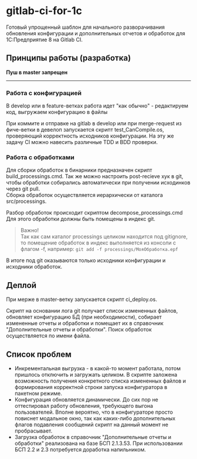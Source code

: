 # gitlab-ci-for-1c

Готовый упрощенный шаблон для начального разворачивания обновления конфигурации и дополнительных отчетов и обработок для 1С:Предприятие 8 на Gitlab CI.

## Принципы работы (разработка)

**Пуш в master запрещен**

---

### Работа с конфигурацией

В develop или в feature-ветках работа идет "как обычно" - редактируем код, выгружаем конфигурацию в файлы

При коммите и отправке на gitlab в develop или при merge-request из фиче-ветки в девелоп запускается скрипт test_CanCompile.os, проверяющий корректность исходников конфигурации. На эту же задачу CI можно навесить различные TDD и BDD проверки.

### Работа с обработками

Для сборки обработок в бинарники предназначен скрипт build_processings.cmd. Так же можно настроить post-recieve хук в git, чтобы обработки собирались автоматически при получении исходинков через git pull.  
Сборка обработок осуществляется иерархически от каталога src/processings.

Разбор обработок происходит скриптом decompose_processings.cmd  
Для этого обработки должны быть помещены в индекс git.
> Важно!  
Так как сам каталог processings целиком находится под gitignore, то помещение обработок в индекс выполняется из консоли с флагом -f, например: `git add -f processings/МояОбработка.epf`

В итоге под git оказываются только исходники конфигурации и исходники обработок.

## Деплой

При мерже в master-ветку запускается скрипт ci_deploy.os.

Скрипт на основании лога git получает список измененных файлов, обновляет конфигурацию БД (при необходимости), собирает измененные отчеты и обработки и помещает их в справочник "Дополнительные отчеты и обработки". Поиск обработок осуществляется по имени файла.

## Список проблем

* Инкрементальная выгрузка - в какой-то момент работала, потом пришлось отключить и загружать целиком. В скрипте заложена возможность получения конкретного списка измененных файлов и формирования корректной строки запуска конфигуратора в пакетном режиме.
* Конфигурация обновляется динамически. До сих пор не оттестировал работу обновления, требующего выгона пользователей. Вполне вероятно, что в конфигураторе просто повиснет модальное окно, так как каких-либо дополнительных флагов подавления сообщений скрипт на данный момент не пробрасывает.
* Загрузка обработок в справочник "Дополнительные отчеты и обработки" реализована на базе БСП 2.1.3.53. При использовании БСП 2.2 и 2.3 потребуется доработка напильником.
